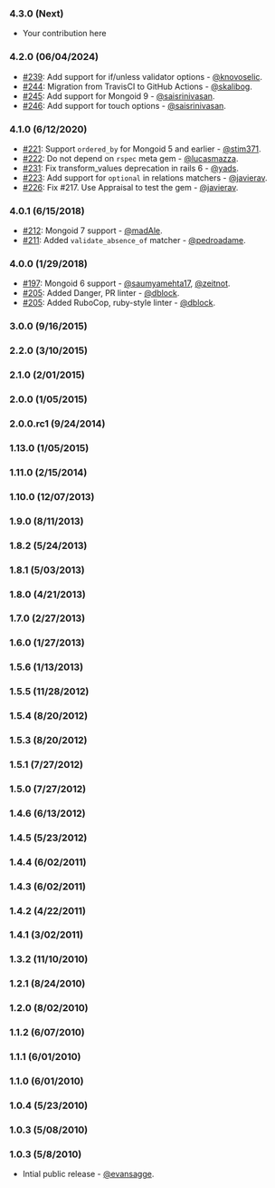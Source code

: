 ### 4.3.0 (Next)
* Your contribution here

### 4.2.0 (06/04/2024)

* [#239](https://github.com/mongoid/mongoid-rspec/pull/239): Add support for if/unless validator options - [@knovoselic](https://github.com/knovoselic).
* [#244](https://github.com/mongoid/mongoid-rspec/pull/244): Migration from TravisCI to GitHub Actions - [@skalibog](https://github.com/skalibog).
* [#245](https://github.com/mongoid/mongoid-rspec/pull/245): Add support for Mongoid 9 - [@saisrinivasan](https://github.com/SairamSrinivasan).
* [#246](https://github.com/mongoid/mongoid-rspec/pull/246): Add support for touch options - [@saisrinivasan](https://github.com/SairamSrinivasan).

### 4.1.0 (6/12/2020)

* [#221](https://github.com/mongoid/mongoid-rspec/pull/221): Support `ordered_by` for Mongoid 5 and earlier - [@stim371](https://github.com/stim371).
* [#222](https://github.com/mongoid/mongoid-rspec/pull/222): Do not depend on `rspec` meta gem - [@lucasmazza](https://github.com/lucasmazza).
* [#231](https://github.com/mongoid/mongoid-rspec/pull/231): Fix transform_values deprecation in rails 6 - [@yads](https://github.com/yads).
* [#223](https://github.com/mongoid/mongoid-rspec/pull/223): Add support for `optional` in relations matchers - [@javierav](https://github.com/javierav).
* [#226](https://github.com/mongoid/mongoid-rspec/pull/226): Fix #217. Use Appraisal to test the gem - [@javierav](https://github.com/javierav).

### 4.0.1 (6/15/2018)

* [#212](https://github.com/mongoid/mongoid-rspec/pull/212): Mongoid 7 support - [@madAle](https://github.com/madAle).
* [#211](https://github.com/mongoid/mongoid-rspec/pull/211): Added `validate_absence_of` matcher - [@pedroadame](https://github.com/pedroadame).

### 4.0.0 (1/29/2018)

* [#197](https://github.com/mongoid/mongoid-rspec/pull/197): Mongoid 6 support - [@saumyamehta17](https://github.com/saumyamehta17), [@zeitnot](https://github.com/zeitnot).
* [#205](https://github.com/mongoid/mongoid-rspec/pull/205): Added Danger, PR linter - [@dblock](https://github.com/dblock).
* [#205](https://github.com/mongoid/mongoid-rspec/pull/205): Added RuboCop, ruby-style linter - [@dblock](https://github.com/dblock).

### 3.0.0 (9/16/2015)

### 2.2.0 (3/10/2015)

### 2.1.0 (2/01/2015)

### 2.0.0 (1/05/2015)

### 2.0.0.rc1 (9/24/2014)

### 1.13.0 (1/05/2015)

### 1.11.0 (2/15/2014)

### 1.10.0 (12/07/2013)

### 1.9.0 (8/11/2013)

### 1.8.2 (5/24/2013)

### 1.8.1 (5/03/2013)

### 1.8.0 (4/21/2013)

### 1.7.0 (2/27/2013)

### 1.6.0 (1/27/2013)

### 1.5.6 (1/13/2013)

### 1.5.5 (11/28/2012)

### 1.5.4 (8/20/2012)

### 1.5.3 (8/20/2012)

### 1.5.1 (7/27/2012)

### 1.5.0 (7/27/2012)

### 1.4.6 (6/13/2012)

### 1.4.5 (5/23/2012)

### 1.4.4 (6/02/2011)

### 1.4.3 (6/02/2011)

### 1.4.2 (4/22/2011)

### 1.4.1 (3/02/2011)

### 1.3.2 (11/10/2010)

### 1.2.1 (8/24/2010)

### 1.2.0 (8/02/2010)

### 1.1.2 (6/07/2010)

### 1.1.1 (6/01/2010)

### 1.1.0 (6/01/2010)

### 1.0.4 (5/23/2010)

### 1.0.3 (5/08/2010)

### 1.0.3 (5/8/2010)

* Intial public release - [@evansagge](https://github.com/evansagge).
